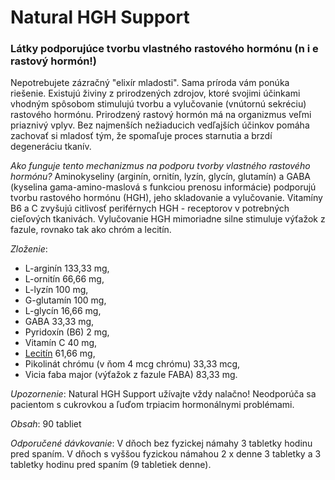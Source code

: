 Natural HGH Support 
====================

### Látky podporujúce tvorbu vlastného rastového hormónu (n i e   rastový hormón!)

Nepotrebujete zázračný "elixír mladosti". Sama príroda vám ponúka riešenie.
Existujú živiny z prirodzených zdrojov, ktoré svojimi účinkami vhodným spôsobom
stimulujú tvorbu a vylučovanie (vnútornú sekréciu) rastového hormónu. Prirodzený
rastový hormón má na organizmus veľmi priaznivý vplyv. Bez najmenších
nežiaducich vedľajších účinkov pomáha zachovať si mladosť tým, že spomaľuje
proces starnutia a brzdí degeneráciu tkanív.

*Ako funguje tento mechanizmus na podporu tvorby vlastného rastového hormónu?*
Aminokyseliny (arginín, ornitín, lyzín, glycín, glutamín) a GABA (kyselina
gama-amino-maslová s funkciou prenosu informácie) podporujú tvorbu rastového
hormónu (HGH), jeho skladovanie a vylučovanie. Vitamíny B6 a C zvyšujú citlivosť
periférnych HGH - receptorov v potrebných cieľových tkanivách. Vylučovanie HGH
mimoriadne silne stimuluje výťažok z fazule, rovnako tak ako chróm a lecitín.

*Zloženie*:

* L-arginín 133,33 mg,
* L-ornitín 66,66 mg,
* L-lyzín 100 mg,
* G-glutamín 100 mg,
* L-glycín 16,66 mg,
* GABA 33,33 mg,
* Pyridoxín (B6) 2 mg,
* Vitamín C 40 mg,
* [Lecitín](/sip/#p/soja-fazulova) 61,66 mg,
* Pikolinát chrómu (v ňom 4 mcg chrómu) 33,33 mcg,
* Vicia faba major (výťažok z fazule FABA) 83,33 mg.

*Upozornenie*: Natural HGH Support užívajte vždy nalačno! Neodporúča sa
pacientom s cukrovkou a ľuďom trpiacim hormonálnymi problémami.

*Obsah*: 90 tabliet

*Odporučené dávkovanie*: V dňoch bez fyzickej námahy 3 tabletky hodinu pred
spaním. V dňoch s vyššou fyzickou námahou 2 x denne 3 tabletky a 3 tabletky
hodinu pred spaním (9 tabletiek denne).

